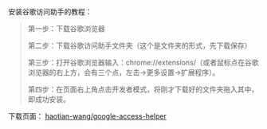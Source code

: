 
安装谷歌访问助手的教程：

> 第一步：下载谷歌浏览器
> 
> 第二步：下载谷歌访问助手文件夹（这个是文件夹的形式，先下载保存）
> 
> 第三步：打开谷歌浏览器输入：chrome://extensions/（或者鼠标点在谷歌浏览器的右上方，会有三个点，左击-\>更多设置-\>扩展程序）。
> 
> 第四步：在页面右上角点击开发者模式，将刚才下载好的文件夹拖入其中，即成功安装。


下载页面： [haotian-wang/google-access-helper][1]





[1]:	https://github.com/haotian-wang/google-access-helper "谷歌访问助手"
